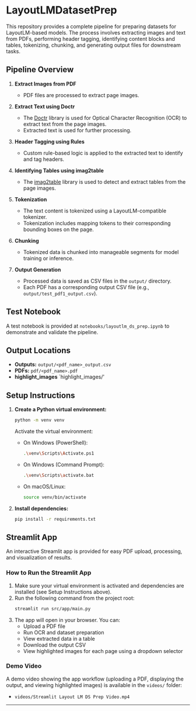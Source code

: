 
# LayoutLMDatasetPrep

This repository provides a complete pipeline for preparing datasets for LayoutLM-based models. The process involves extracting images and text from PDFs, performing header tagging, identifying content blocks and tables, tokenizing, chunking, and generating output files for downstream tasks.

## Pipeline Overview

1. **Extract Images from PDF**
	- PDF files are processed to extract page images.

2. **Extract Text using Doctr**
	- The [Doctr](https://mindee.github.io/doctr/) library is used for Optical Character Recognition (OCR) to extract text from the page images.
	- Extracted text is used for further processing.

3. **Header Tagging using Rules**
	- Custom rule-based logic is applied to the extracted text to identify and tag headers.

4. **Identifying Tables using imag2table**
	- The [imag2table](https://github.com/naiveHobo/imag2table) library is used to detect and extract tables from the page images.

6. **Tokenization**
	- The text content is tokenized using a LayoutLM-compatible tokenizer.
	- Tokenization includes mapping tokens to their corresponding bounding boxes on the page.

7. **Chunking**
	- Tokenized data is chunked into manageable segments for model training or inference.

8. **Output Generation**
	- Processed data is saved as CSV files in the `output/` directory.
	- Each PDF has a corresponding output CSV file (e.g., `output/test_pdf1_output.csv`).

## Test Notebook

A test notebook is provided at `notebooks/layoutlm_ds_prep.ipynb` to demonstrate and validate the pipeline.

## Output Locations

- **Outputs:** `output/<pdf_name>_output.csv`
- **PDFs:** `pdf/<pdf_name>.pdf`
- **highlight_images** `highlight_images/'


## Setup Instructions

1. **Create a Python virtual environment:**
	 ```sh
	 python -m venv venv
	 ```
	 Activate the virtual environment:
	 - On Windows (PowerShell):
		 ```sh
		 .\venv\Scripts\Activate.ps1
		 ```
	 - On Windows (Command Prompt):
		 ```sh
		 .\venv\Scripts\activate.bat
		 ```
	 - On macOS/Linux:
		 ```sh
		 source venv/bin/activate
		 ```

2. **Install dependencies:**
	 ```sh
	 pip install -r requirements.txt
	 ```


## Streamlit App

An interactive Streamlit app is provided for easy PDF upload, processing, and visualization of results.

### How to Run the Streamlit App

1. Make sure your virtual environment is activated and dependencies are installed (see Setup Instructions above).
2. Run the following command from the project root:
	```sh
	streamlit run src/app/main.py
	```
3. The app will open in your browser. You can:
	- Upload a PDF file
	- Run OCR and dataset preparation
	- View extracted data in a table
	- Download the output CSV
	- View highlighted images for each page using a dropdown selector

### Demo Video

A demo video showing the app workflow (uploading a PDF, displaying the output, and viewing highlighted images) is available in the `videos/` folder:

- `videos/Streamlit Layout LM DS Prep Video.mp4`

---

